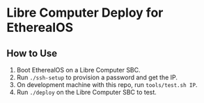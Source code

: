# Libre Computer Deploy for EtherealOS

## How to Use

1. Boot EtherealOS on a Libre Computer SBC.
2. Run `./ssh-setup` to provision a password and get the IP.
3. On development machine with this repo, run `tools/test.sh IP`.
4. Run `./deploy` on the Libre Computer SBC to test.
